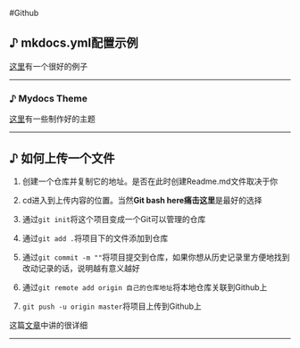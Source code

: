 #Github


## ♪ mkdocs.yml配置示例
[这里](https://blog.csdn.net/mouday/article/details/103669218)有一个很好的例子

---

### ♪ Mydocs Theme
[这里](https://blog.csdn.net/qq_33384402/article/details/105270257)有一些制作好的主题

---

## ♪ 如何上传一个文件

1. 创建一个仓库并复制它的地址。是否在此时创建Readme.md文件取决于你

2. cd进入到上传内容的位置。当然**Git bash here痛击这里**是最好的选择

3. 通过`git init`将这个项目变成一个Git可以管理的仓库

4. 通过`git add .`将项目下的文件添加到仓库

5. 通过`git commit -m ""`将项目提交到仓库，如果你想从历史记录里方便地找到改动记录的话，说明越有意义越好

6. 通过`git remote add origin 自己的仓库地址`将本地仓库关联到Github上

7. `git push -u origin master`将项目上传到Github上

这篇[文章](https://www.cnblogs.com/zouwangblog/p/11201561.html)中讲的很详细

---
